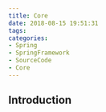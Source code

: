 ```yaml
---
title: Core
date: 2018-08-15 19:51:31
tags:
categories:
- Spring
- SpringFramework
- SourceCode
- Core
---
```

## Introduction


